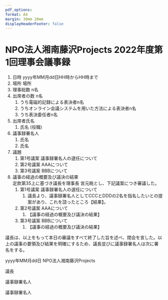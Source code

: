 ```yaml
---
pdf_options:
format: A4
margin: 30mm 20mm
displayHeaderFooter: false
---
```


# NPO法人湘南藤沢Projects 2022年度第1回理事会議事録

1. 日時 yyyy年MM月dd日HH時からHH時まで
2. 場所 場所
3. 理事総数 n名
4. 出席者の数 n名
   1. うち電磁的記録による表決者n名
   2. うちオンライン会議システムを用いた方法による表決者n名
   3. うち表決委任者n名
5. 出席者氏名
   1. 氏名 (役職)
6. 議事録署名人
   1. 氏名
   2. 氏名
7. 議題
   1. 第1号議案 議事録署名人の選任について
   2. 第2号議案 AAAについて
   3. 第3号議案 BBBについて
8. 議事の経過の概要及び議決の結果
   <br />定款第35上に基づき議長を理事長 宮元眺とし、下記議案につき審議した。
   1. 第1号議案 議事録署名人の選任について
      1. 議長より、議事録署名人としてCCCとDDDの2名を指名したいとの提案があり、これを諮ったところ【結果】。
   2. 第2号議案 AAAについて
      1. 【議事の経過の概要及び議決の結果】
   3. 第3号議案 BBBについて
      1. 【議事の経過の概要及び議決の結果】

議長は、以上をもって本日の審議をすべて終了した旨を述べ、閉会を宣した。以上の議事の要領及び結果を明確にするため、議長並びに議事録署名人は次に署名をする。

yyyy年MM月dd日 NPO法人湘南藤沢Projects

議長

議事録署名人

議事録署名人